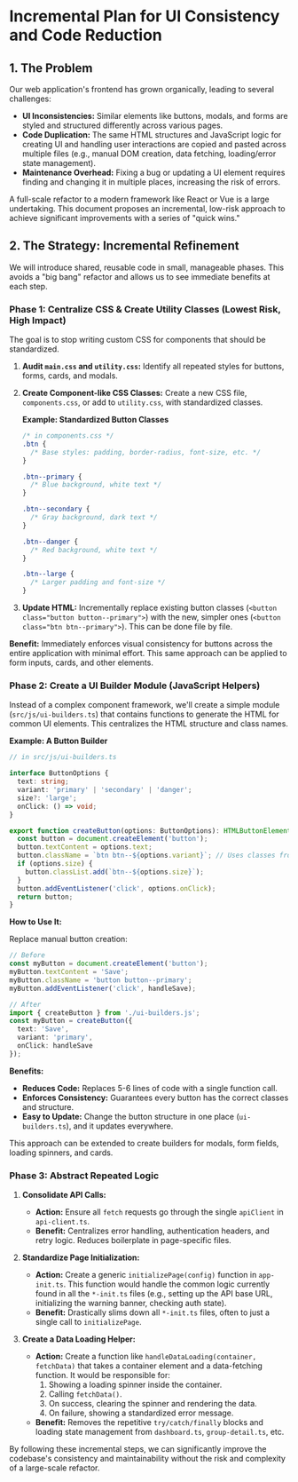 # Incremental Plan for UI Consistency and Code Reduction

## 1. The Problem

Our web application's frontend has grown organically, leading to several challenges:
- **UI Inconsistencies:** Similar elements like buttons, modals, and forms are styled and structured differently across various pages.
- **Code Duplication:** The same HTML structures and JavaScript logic for creating UI and handling user interactions are copied and pasted across multiple files (e.g., manual DOM creation, data fetching, loading/error state management).
- **Maintenance Overhead:** Fixing a bug or updating a UI element requires finding and changing it in multiple places, increasing the risk of errors.

A full-scale refactor to a modern framework like React or Vue is a large undertaking. This document proposes an incremental, low-risk approach to achieve significant improvements with a series of "quick wins."

## 2. The Strategy: Incremental Refinement

We will introduce shared, reusable code in small, manageable phases. This avoids a "big bang" refactor and allows us to see immediate benefits at each step.

### Phase 1: Centralize CSS & Create Utility Classes (Lowest Risk, High Impact)

The goal is to stop writing custom CSS for components that should be standardized.

1.  **Audit `main.css` and `utility.css`:** Identify all repeated styles for buttons, forms, cards, and modals.
2.  **Create Component-like CSS Classes:** Create a new CSS file, `components.css`, or add to `utility.css`, with standardized classes.

    **Example: Standardized Button Classes**

    ```css
    /* in components.css */
    .btn {
      /* Base styles: padding, border-radius, font-size, etc. */
    }

    .btn--primary {
      /* Blue background, white text */
    }

    .btn--secondary {
      /* Gray background, dark text */
    }

    .btn--danger {
      /* Red background, white text */
    }

    .btn--large {
      /* Larger padding and font-size */
    }
    ```

3.  **Update HTML:** Incrementally replace existing button classes (`<button class="button button--primary">`) with the new, simpler ones (`<button class="btn btn--primary">`). This can be done file by file.

**Benefit:** Immediately enforces visual consistency for buttons across the entire application with minimal effort. This same approach can be applied to form inputs, cards, and other elements.

### Phase 2: Create a UI Builder Module (JavaScript Helpers)

Instead of a complex component framework, we'll create a simple module (`src/js/ui-builders.ts`) that contains functions to generate the HTML for common UI elements. This centralizes the HTML structure and class names.

**Example: A Button Builder**

```typescript
// in src/js/ui-builders.ts

interface ButtonOptions {
  text: string;
  variant: 'primary' | 'secondary' | 'danger';
  size?: 'large';
  onClick: () => void;
}

export function createButton(options: ButtonOptions): HTMLButtonElement {
  const button = document.createElement('button');
  button.textContent = options.text;
  button.className = `btn btn--${options.variant}`; // Uses classes from Phase 1
  if (options.size) {
    button.classList.add(`btn--${options.size}`);
  }
  button.addEventListener('click', options.onClick);
  return button;
}
```

**How to Use It:**

Replace manual button creation:

```typescript
// Before
const myButton = document.createElement('button');
myButton.textContent = 'Save';
myButton.className = 'button button--primary';
myButton.addEventListener('click', handleSave);

// After
import { createButton } from './ui-builders.js';
const myButton = createButton({
  text: 'Save',
  variant: 'primary',
  onClick: handleSave
});
```

**Benefits:**
- **Reduces Code:** Replaces 5-6 lines of code with a single function call.
- **Enforces Consistency:** Guarantees every button has the correct classes and structure.
- **Easy to Update:** Change the button structure in one place (`ui-builders.ts`), and it updates everywhere.

This approach can be extended to create builders for modals, form fields, loading spinners, and cards.

### Phase 3: Abstract Repeated Logic

1.  **Consolidate API Calls:**
    - **Action:** Ensure all `fetch` requests go through the single `apiClient` in `api-client.ts`.
    - **Benefit:** Centralizes error handling, authentication headers, and retry logic. Reduces boilerplate in page-specific files.

2.  **Standardize Page Initialization:**
    - **Action:** Create a generic `initializePage(config)` function in `app-init.ts`. This function would handle the common logic currently found in all the `*-init.ts` files (e.g., setting up the API base URL, initializing the warning banner, checking auth state).
    - **Benefit:** Drastically slims down all `*-init.ts` files, often to just a single call to `initializePage`.

3.  **Create a Data Loading Helper:**
    - **Action:** Create a function like `handleDataLoading(container, fetchData)` that takes a container element and a data-fetching function. It would be responsible for:
        1. Showing a loading spinner inside the container.
        2. Calling `fetchData()`.
        3. On success, clearing the spinner and rendering the data.
        4. On failure, showing a standardized error message.
    - **Benefit:** Removes the repetitive `try/catch/finally` blocks and loading state management from `dashboard.ts`, `group-detail.ts`, etc.

By following these incremental steps, we can significantly improve the codebase's consistency and maintainability without the risk and complexity of a large-scale refactor.
